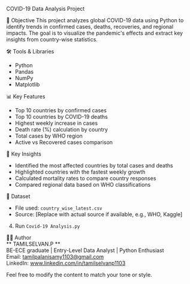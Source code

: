 COVID-19 Data Analysis Project

📌 Objective
This project analyzes global COVID-19 data using Python to identify trends in confirmed cases, deaths, recoveries, and regional impacts. The goal is to visualize the pandemic's effects and extract key insights from country-wise statistics.

🛠️ Tools & Libraries
- Python
- Pandas
- NumPy
- Matplotlib

📊 Key Features
- Top 10 countries by confirmed cases
- Top 10 countries by COVID-19 deaths
- Highest weekly increase in cases
- Death rate (%) calculation by country
- Total cases by WHO region
- Active vs Recovered cases comparison

🧠 Key Insights
- Identified the most affected countries by total cases and deaths
- Highlighted countries with the fastest weekly growth
- Calculated mortality rates to compare country responses
- Compared regional data based on WHO classifications

📁 Dataset
- File used: `country_wise_latest.csv`
- Source: [Replace with actual source if available, e.g., WHO, Kaggle]
4. Run `Covid-19 Analysis.py`

🧑‍💻 Author   
** TAMILSELVAN.P **   
BE-ECE graduate | Entry-Level Data Analyst | Python Enthusiast   
Email: tamilpalanisamy1103@gmail.com   
LinkedIn: www.linkedin.com/in/tamilselvanp1103

Feel free to modify the content to match your tone or style.



